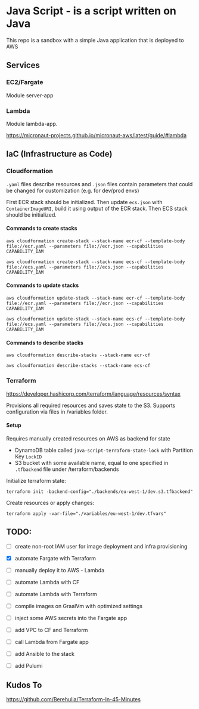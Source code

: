 # Java Script - is a script written on Java

This repo is a sandbox with a simple Java application that is deployed to AWS

## Services

### EC2/Fargate

Module server-app

### Lambda

Module lambda-app.

https://micronaut-projects.github.io/micronaut-aws/latest/guide/#lambda

## IaC (Infrastructure as Code)

### Cloudformation

`.yaml` files describe resources and `.json` files contain parameters that could be changed for customization (e.g. for
dev/prod envs)

First ECR stack should be initialized.
Then update `ecs.json` with `ContainerImageURI`, build it using output of the ECR stack.
Then ECS stack should be initialized.

#### Commands to create stacks

```shell
aws cloudformation create-stack --stack-name ecr-cf --template-body file://ecr.yaml --parameters file://ecr.json --capabilities CAPABILITY_IAM
```

```shell
aws cloudformation create-stack --stack-name ecs-cf --template-body file://ecs.yaml --parameters file://ecs.json --capabilities CAPABILITY_IAM
```

#### Commands to update stacks

```shell
aws cloudformation update-stack --stack-name ecr-cf --template-body file://ecr.yaml --parameters file://ecr.json --capabilities CAPABILITY_IAM
```

```shell
aws cloudformation update-stack --stack-name ecs-cf --template-body file://ecs.yaml --parameters file://ecs.json --capabilities CAPABILITY_IAM
```

#### Commands to describe stacks

```shell
aws cloudformation describe-stacks --stack-name ecr-cf
```

```shell
aws cloudformation describe-stacks --stack-name ecs-cf
```

### Terraform

https://developer.hashicorp.com/terraform/language/resources/syntax

Provisions all required resources and saves state to the S3. Supports configuration via files in /variables folder.

#### Setup

Requires manually created resources on AWS as backend for state

- DynamoDB table called `java-script-terraform-state-lock` with Partition Key `LockID`
- S3 bucket with some available name, equal to one specified in `.tfbackend` file under /terraform/backends

Initialize terraform state:

```shell
terraform init -backend-config="./backends/eu-west-1/dev.s3.tfbackend"
```

Create resources or apply changes:

```shell
terraform apply -var-file="./variables/eu-west-1/dev.tfvars"
```

## TODO:

- [ ] create non-root IAM user for image deployment and infra provisioning
- [x] automate Fargate with Terraform
- [ ] manually deploy it to AWS - Lambda
- [ ] automate Lambda with CF
- [ ] automate Lambda with Terraform

- [ ] compile images on GraalVm with optimized settings

- [ ] inject some AWS secrets into the Fargate app
- [ ] add VPC to CF and Terraform
- [ ] call Lambda from Fargate app

- [ ] add Ansible to the stack
- [ ] add Pulumi

## Kudos To

https://github.com/Berehulia/Terraform-In-45-Minutes

